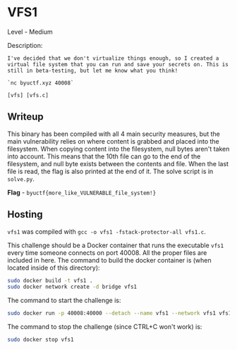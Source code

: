 # VFS1
Level - Medium

Description:
```
I've decided that we don't virtualize things enough, so I created a virtual file system that you can run and save your secrets on. This is still in beta-testing, but let me know what you think!

`nc byuctf.xyz 40008`

[vfs] [vfs.c]
```

## Writeup
This binary has been compiled with all 4 main security measures, but the main vulnerability relies on where content is grabbed and placed into the filesystem. When copying content into the filesystem, null bytes aren't taken into account. This means that the 10th file can go to the end of the filesystem, and null byte exists between the contents and file. When the last file is read, the flag is also printed at the end of it. The solve script is in `solve.py`.

**Flag** - `byuctf{more_like_VULNERABLE_file_system!}`

## Hosting
`vfs1` was compiled with `gcc -o vfs1 -fstack-protector-all vfs1.c`.

This challenge should be a Docker container that runs the executable `vfs1` every time someone connects on port 40008. All the proper files are included in here. The command to build the docker container is (when located inside of this directory):

```bash
sudo docker build -t vfs1 .
sudo docker network create -d bridge vfs1
```

The command to start the challenge is:

```bash
sudo docker run -p 40008:40000 --detach --name vfs1 --network vfs1 vfs1:latest
```

The command to stop the challenge (since CTRL+C won't work) is:

```bash
sudo docker stop vfs1
```